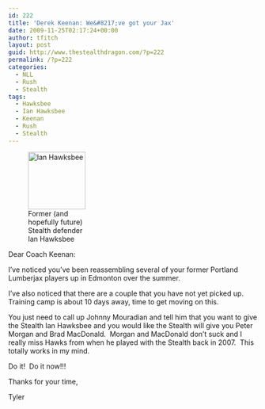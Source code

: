 ```yaml
---
id: 222
title: 'Derek Keenan: We&#8217;ve got your Jax'
date: 2009-11-25T02:17:24+00:00
author: tfitch
layout: post
guid: http://www.thestealthdragon.com/?p=222
permalink: /?p=222
categories:
  - NLL
  - Rush
  - Stealth
tags:
  - Hawksbee
  - Ian Hawksbee
  - Keenan
  - Rush
  - Stealth
---
```

<figure id="attachment_223" aria-describedby="caption-attachment-223" style="width: 116px" class="wp-caption alignright"><img class="size-full wp-image-223" title="Ian Hawksbee" src="http://www.thestealthdragon.com/wp-content/uploads/2009/11/hawksbee.jpg" alt="Ian Hawksbee" width="116" height="116" /><figcaption id="caption-attachment-223" class="wp-caption-text">Former (and hopefully future) Stealth defender Ian Hawksbee</figcaption></figure>  
Dear Coach Keenan: 

I&#8217;ve noticed you&#8217;ve been reassembling several of your former Portland Lumberjax players up in Edmonton over the summer.

I&#8217;ve also noticed that there are a couple that you have not yet picked up.  Training camp is about 10 days away, time to get moving on this.

You just need to call up Johnny Mouradian and tell him that you want to give the Stealth Ian Hawksbee and you would like the Stealth will give you Peter Morgan and Brad MacDonald.  Morgan and MacDonald don&#8217;t suck and I really miss Hawks from when he played with the Stealth back in 2007.  This totally works in my mind.

Do it!  Do it now!!!

Thanks for your time,

Tyler